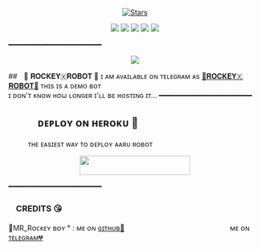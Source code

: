 <p align="center">
    <a href="https://github.com/BANNA-XD143/AARUROBOT/stargazers"><img src="https://img.shields.io/github/stars/BANNA-XD143/AARUROBOT?label=Stars&style=flat-square&logo=github&color=F10070" alt="Stars" /></a>
</p>
<p align="center">
    <a href="https://github.com/BANNA-XD143/AARUROBOT"> <img src="https://img.shields.io/github/repo-size/BANNA-XD143/AARUROBOT?color=orange&logo=github&logoColor=green&style=for-the-badge" /></a>
    <a href="https://github.com/BANNA-XD143/AARUROBOT/commits/prince"> <img src="https://img.shields.io/github/last-commit/BANNA-XD/AARUROBOT?color=blue&logo=github&logoColor=green&style=for-the-badge" /></a>
    <a href="https://github.com/BANNA-XD143/AARUROBOT/issues"> <img src="https://img.shields.io/github/issues/BANNA-XD143/AARUROBOT?color=blueviolet&logo=github&logoColor=green&style=for-the-badge" /></a>
    <a href="https://github.com/BANNA-XD143/AARUROBOT/network/members"> <img src="https://img.shields.io/github/forks/BANNA-XD143/AARUROBOT?color=red&logo=github&logoColor=green&style=for-the-badge" /></a>  
    <a href="https://pypi.org/project/Telethon/"> <img src="https://img.shields.io/pypi/v/telethon?color=yellow&label=telethon&logo=python&logoColor=green&style=for-the-badge" /></a>
</p>
━━━━━━━━━━━━━━━━━━━━━━
<p align="center">
  <img src="https://te.legra.ph/file/0a04881341f1e1bf99a5a.jpg">
</p>

##ㅤ🖤 𝐑𝐎𝐂𝐊𝐄𝐘🇽𝐑𝐎𝐁𝐎𝐓 🖤
ɪ ᴀᴍ ᴀᴠᴀɪʟᴀʙʟᴇ ᴏɴ ᴛᴇʟᴇɢʀᴀᴍ ᴀs [💞𝐑𝐎𝐂𝐊𝐄𝐘🇽 𝐑𝐎𝐁𝐎𝐓​💞](https://t.me/ROCKEY_X_BOT)
ᴛʜɪs ɪs ᴀ ᴅᴇᴍᴏ ʙᴏᴛ <br> ɪ ᴅᴏɴ'ᴛ ᴋɴᴏᴡ нσω ʟᴏɴɢᴇʀ ɪ'ʟʟ вε ʜᴏsᴛɪɴɢ ɪᴛ​...
━━━━━━━━━━━━━━━━━━━━━━
## ㅤㅤㅤᴅᴇᴘʟᴏʏ ᴏɴ ʜᴇʀᴏᴋᴜ​ 🚀
ㅤㅤㅤᴛʜᴇ ᴇᴀsɪᴇsᴛ ᴡᴀʏ ᴛᴏ ᴅᴇᴘʟᴏʏ ᴀᴀʀᴜ ʀᴏʙᴏᴛ​
<p align="center"><a href="https://heroku.com/deploy?template=https://github.com/BANNA-XD143/AARUROBOT"> <img src="https://img.shields.io/badge/Deploy%20To%20Heroku-black?style=for-the-badge&logo=heroku" width="220" height="38.45"/></a></p>
 ━━━━━━━━━━━━━━━━━━━━━━

### ㅤCREDITS 😘

🖤MR_Rᴏᴄᴋᴇʏ ʙᴏʏ °  : ᴍᴇ ᴏɴ [ɢɪᴛʜᴜʙ💞](https://github.com/BANNA-XD143)ㅤㅤㅤㅤㅤㅤㅤㅤㅤㅤㅤㅤㅤㅤㅤㅤ ᴍᴇ ᴏɴ [ᴛᴇʟᴇɢʀᴀᴍ💔](https://telegram.me/MR_ROCKEY_BOY)
